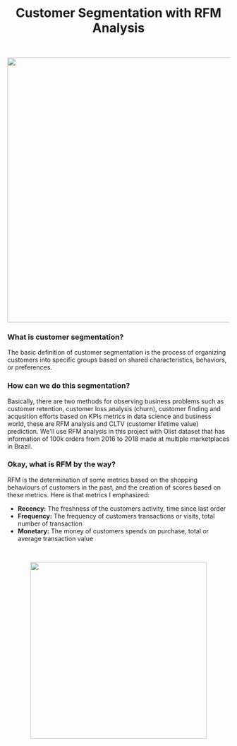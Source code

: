 <h1 align="center">
  Customer Segmentation with RFM Analysis
</h1>
</br>
<p align="center">
<img src="https://d35fo82fjcw0y8.cloudfront.net/2018/03/01013508/Incontent_image.png" width="600"/>
</p>

<h3>What is customer segmentation?</h3>
<p>
The basic definition of customer segmentation is the process of organizing customers into specific groups based on shared characteristics, behaviors, or preferences.  
</p>
<h3>How can we do this segmentation?</h3>
<p>
Basically, there are two methods for observing business problems such as customer retention, customer loss analysis (churn), customer finding and acqusition efforts based on KPIs metrics in data science and business world, these are RFM analysis and CLTV (customer lifetime value) prediction. We'll use RFM analysis in this project with Olist dataset that has information of 100k orders from 2016 to 2018 made at multiple marketplaces in Brazil.
</p>
<h3>Okay, what is RFM by the way?</h3>
<p>
RFM is the determination of some metrics based on the shopping behaviours of customers in the past, and the creation of scores based on these metrics. Here is that metrics I emphasized:
</p>
<ul>
  <li><strong>Recency:</strong> The freshness of the customers activity, time since last order</li>
  <li><strong>Frequency:</strong> The frequency of customers transactions or visits, total number of transaction</li>
  <li><strong>Monetary:</strong> The money of customers spends on purchase, total or average transaction value </li>
</ul>
</br>
<p align="center">
  <img src="https://www.perceptive.co.nz/hs-fs/hubfs/Perceptive_Resources/Campaign_13/Blog_images/C13-Blog2-RFM-modelling.png?width=830&name=C13-Blog2-RFM-modelling.png" width="400"/>
</p>



